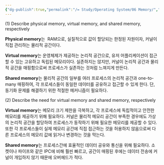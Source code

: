 ```yaml
---
{"dg-publish":true,"permalink":"/= Study/Operating System/06 Memory/","created":"2024-12-09T14:09:40.000+09:00","updated":"2025-04-10T22:02:16.539+09:00"}
---
```


(1) Describe physical memory, virtual memory, and shared memory, respectively

**Physical memory**는  RAM으로, 실질적으로 값이 할당되는 한정된 자원이자, 커널이 직접 관리하는 물리적 공간이다.

**Virtual memory**는 운영체제가 제공하는 논리적 공간으로, 유저 어플리케이션이 접근할 수 있는 고유하고 독립된 메모리이다. 실존하지는 않지만, 커널이 논리적 공간과 물리적 공간을 매핑함으로써 프로세스가 실존하는 것처럼 느껴지게 만든다.

**Shared memory**는 물리적 공간의 일부를 여러 프로세스의 논리적 공간과 one-to-many 매핑하여, 각 프로세스들이 동일한 데이터를 공유하고 접근할 수 있게 한다. 단, 동기화 문제를 해결하기 위한 적절한 메커니즘이 필요하다.


(2) Describe the need for virtual memory and shared memory, respectively

**Virtual memory**는 메모리 크기 제한을 극복하고, 각 프로세스에 독립적이고 안전한 메모리를 제공하기 위해 필요하다. 커널은 물리적 메모리 공간이 부족한 경우에도 가상의 논리적 공간을 할당하여 프로세스가 동작하기 위해 필요한 메모리를 제공할 수 있다. 또한 각 프로세스들이 실제 메모리 공간에 직접 접근하는 것을 허용하지 않음으로써 다른 프로세스의 메모리 값에 읽거나 변경하는 것을 막는다.

**Shared memory**는 프로세스간에 효율적인 데이터 공유와 통신을 위해 필요하다. 소켓이나 파이프와 같은 IPC에 비해 훨씬 빠르고, 공간이 매핑된 후에는 데이터 전송에 커널이 개입하지 않기 때문에 오버헤드가 적다.

